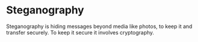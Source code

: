 # Steganography
Steganography is hiding messages beyond media like photos, to keep it and transfer securely.  To keep it secure it involves cryptography.
